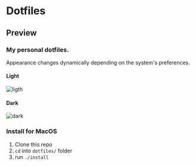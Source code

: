 # Dotfiles

## Preview

### My personal dotfiles.

Appearance changes dynamically depending on the system's preferences.

#### Light

![ligth](https://i.imgur.com/E2AzoYh.png)

#### Dark

![dark](https://i.imgur.com/hMiZasD.png)

### Install for MacOS

1. Clone this repo
2. `cd` into `dotfiles/` folder
3. run `./install`
